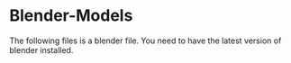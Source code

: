 # Blender-Models
The following files is a blender file. You need to have the latest version of blender installed.
